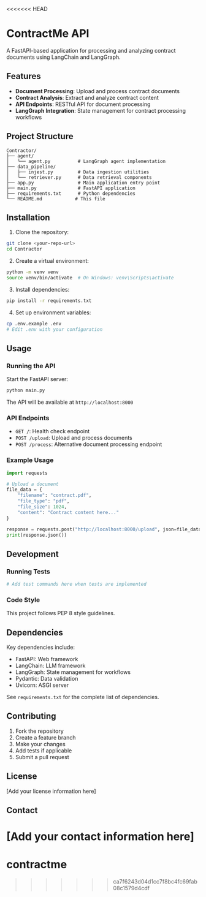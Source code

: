 <<<<<<< HEAD
# ContractMe API

A FastAPI-based application for processing and analyzing contract documents using LangChain and LangGraph.

## Features

- **Document Processing**: Upload and process contract documents
- **Contract Analysis**: Extract and analyze contract content
- **API Endpoints**: RESTful API for document processing
- **LangGraph Integration**: State management for contract processing workflows

## Project Structure

```
Contractor/
├── agent/
│   └── agent.py          # LangGraph agent implementation
├── data_pipeline/
│   ├── injest.py         # Data ingestion utilities
│   └── retriever.py      # Data retrieval components
├── app.py                # Main application entry point
├── main.py               # FastAPI application
├── requirements.txt      # Python dependencies
└── README.md            # This file
```

## Installation

1. Clone the repository:
```bash
git clone <your-repo-url>
cd Contractor
```

2. Create a virtual environment:
```bash
python -m venv venv
source venv/bin/activate  # On Windows: venv\Scripts\activate
```

3. Install dependencies:
```bash
pip install -r requirements.txt
```

4. Set up environment variables:
```bash
cp .env.example .env
# Edit .env with your configuration
```

## Usage

### Running the API

Start the FastAPI server:

```bash
python main.py
```

The API will be available at `http://localhost:8000`

### API Endpoints

- `GET /`: Health check endpoint
- `POST /upload`: Upload and process documents
- `POST /process`: Alternative document processing endpoint

### Example Usage

```python
import requests

# Upload a document
file_data = {
    "filename": "contract.pdf",
    "file_type": "pdf",
    "file_size": 1024,
    "content": "Contract content here..."
}

response = requests.post("http://localhost:8000/upload", json=file_data)
print(response.json())
```

## Development

### Running Tests

```bash
# Add test commands here when tests are implemented
```

### Code Style

This project follows PEP 8 style guidelines.

## Dependencies

Key dependencies include:
- FastAPI: Web framework
- LangChain: LLM framework
- LangGraph: State management for workflows
- Pydantic: Data validation
- Uvicorn: ASGI server

See `requirements.txt` for the complete list of dependencies.

## Contributing

1. Fork the repository
2. Create a feature branch
3. Make your changes
4. Add tests if applicable
5. Submit a pull request

## License

[Add your license information here]

## Contact

[Add your contact information here] 
=======
# contractme
>>>>>>> ca7f6243d04d1cc7f8bc4fc69fab08c1579d4cdf
